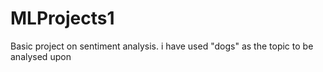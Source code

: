 # MLProjects1
Basic project on sentiment analysis.
i have used "dogs" as the topic to be analysed upon
